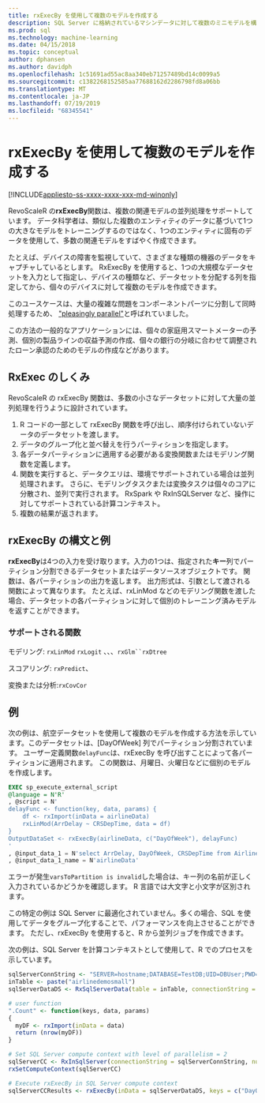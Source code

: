 ```yaml
---
title: rxExecBy を使用して複数のモデルを作成する
description: SQL Server に格納されているマシンデータに対して複数のミニモデルを構築するには、RevoScaleR ライブラリの rxExecBy 関数を使用します。
ms.prod: sql
ms.technology: machine-learning
ms.date: 04/15/2018
ms.topic: conceptual
author: dphansen
ms.author: davidph
ms.openlocfilehash: 1c51691ad55ac8aa340eb71257489bd14c0099a5
ms.sourcegitcommit: c1382268152585aa77688162d2286798fd8a06bb
ms.translationtype: MT
ms.contentlocale: ja-JP
ms.lasthandoff: 07/19/2019
ms.locfileid: "68345541"
---
```

# <a name="creating-multiple-models-using-rxexecby"></a>rxExecBy を使用して複数のモデルを作成する
[!INCLUDE[appliesto-ss-xxxx-xxxx-xxx-md-winonly](../../includes/appliesto-ss-xxxx-xxxx-xxx-md-winonly.md)]

RevoScaleR の**rxExecBy**関数は、複数の関連モデルの並列処理をサポートしています。 データ科学者は、類似した複数のエンティティのデータに基づいて1つの大きなモデルをトレーニングするのではなく、1つのエンティティに固有のデータを使用して、多数の関連モデルをすばやく作成できます。 

たとえば、デバイスの障害を監視していて、さまざまな種類の機器のデータをキャプチャしているとします。 RxExecBy を使用すると、1つの大規模なデータセットを入力として指定し、デバイスの種類など、データセットを分配する列を指定してから、個々のデバイスに対して複数のモデルを作成できます。

このユースケースは、大量の複雑な問題をコンポーネントパーツに分割して同時処理するため、 ["pleasingly parallel"](https://en.wikipedia.org/wiki/Embarrassingly_parallel)と呼ばれていました。

この方法の一般的なアプリケーションには、個々の家庭用スマートメーターの予測、個別の製品ラインの収益予測の作成、個々の銀行の分岐に合わせて調整されたローン承認のためのモデルの作成などがあります。

## <a name="how-rxexec-works"></a>RxExec のしくみ

RevoScaleR の rxExecBy 関数は、多数の小さなデータセットに対して大量の並列処理を行うように設計されています。

1. R コードの一部として rxExecBy 関数を呼び出し、順序付けられていないデータのデータセットを渡します。
2. データのグループ化と並べ替えを行うパーティションを指定します。
3. 各データパーティションに適用する必要がある変換関数またはモデリング関数を定義します。
4. 関数を実行すると、データクエリは、環境でサポートされている場合は並列処理されます。 さらに、モデリングタスクまたは変換タスクは個々のコアに分散され、並列で実行されます。 RxSpark や RxInSQLServer など、操作に対してサポートされている計算コンテキスト。
5. 複数の結果が返されます。

## <a name="rxexecby-syntax-and-examples"></a>rxExecBy の構文と例

**rxExecBy**は4つの入力を受け取ります。入力の1つは、指定された**キー**列でパーティション分割できるデータセットまたはデータソースオブジェクトです。 関数は、各パーティションの出力を返します。 出力形式は、引数として渡される関数によって異なります。 たとえば、rxLinMod などのモデリング関数を渡した場合、データセットの各パーティションに対して個別のトレーニング済みモデルを返すことができます。

### <a name="supported-functions"></a>サポートされる関数

モデリング: `rxLinMod` `rxLogit` 、、、`rxGlm``rxDtree`

スコアリング: `rxPredict`、

変換または分析:`rxCovCor`

## <a name="example"></a>例

次の例は、航空データセットを使用して複数のモデルを作成する方法を示しています。このデータセットは、[DayOfWeek] 列でパーティション分割されています。 ユーザー定義関数`delayFunc`は、rxExecBy を呼び出すことによって各パーティションに適用されます。 この関数は、月曜日、火曜日などに個別のモデルを作成します。

```sql
EXEC sp_execute_external_script
@language = N'R'
, @script = N'
delayFunc <- function(key, data, params) { 
    df <- rxImport(inData = airlineData) 
    rxLinMod(ArrDelay ~ CRSDepTime, data = df) 
} 
OutputDataSet <- rxExecBy(airlineData, c("DayOfWeek"), delayFunc)
'
, @input_data_1 = N'select ArrDelay, DayOfWeek, CRSDepTime from AirlineDemoSmall]'
, @input_data_1_name = N'airlineData'

```

エラーが発生`varsToPartition is invalid`した場合は、キー列の名前が正しく入力されているかどうかを確認します。 R 言語では大文字と小文字が区別されます。

この特定の例は SQL Server に最適化されていません。多くの場合、SQL を使用してデータをグループ化することで、パフォーマンスを向上させることができます。 ただし、rxExecBy を使用すると、R から並列ジョブを作成できます。

次の例は、SQL Server を計算コンテキストとして使用して、R でのプロセスを示しています。

```R
sqlServerConnString <- "SERVER=hostname;DATABASE=TestDB;UID=DBUser;PWD=Password;"
inTable <- paste("airlinedemosmall")
sqlServerDataDS <- RxSqlServerData(table = inTable, connectionString = sqlServerConnString)

# user function
".Count" <- function(keys, data, params)
{
  myDF <- rxImport(inData = data)
  return (nrow(myDF))
}

# Set SQL Server compute context with level of parallelism = 2
sqlServerCC <- RxInSqlServer(connectionString = sqlServerConnString, numTasks = 4)
rxSetComputeContext(sqlServerCC)

# Execute rxExecBy in SQL Server compute context
sqlServerCCResults <- rxExecBy(inData = sqlServerDataDS, keys = c("DayOfWeek"), func = .Count)
```


